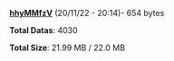 [**hhyMMfzV**](/data/hhyMMfzV.txt) (20/11/22 - 20:14)- 654 bytes

**Total Datas**: 4030

**Total Size**: 21.99 MB / 22.0 MB